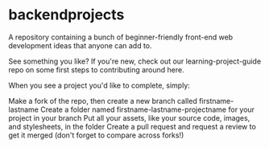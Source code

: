 # backendprojects

A repository containing a bunch of beginner-friendly front-end web development ideas that anyone can add to.

See something you like?
If you're new, check out our learning-project-guide repo on some first steps to contributing around here.

When you see a project you'd like to complete, simply:

 Make a fork of the repo, then create a new branch called firstname-lastname
 Create a folder named firstname-lastname-projectname for your project in your branch
 Put all your assets, like your source code, images, and stylesheets, in the folder
 Create a pull request and request a review to get it merged (don't forget to compare across forks!)
